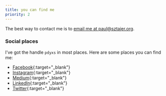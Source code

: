 ```yaml
---
title: you can find me
priority: 2
---
```

The best way to contact me is to [email me at paul@sztajer.org](mailto:paul@sztajer.org).

### Social places
I've got the handle `pdyxs` in most places. Here are some places you can find me:
* [Facebook](http://facebook.com/pdyxs){:target="_blank"}
* [Instagram](http://instagram.com/pdyxs){:target="_blank"}
* [Medium](http://medium.com/@pdyxs){:target="_blank"}
* [LinkedIn](http://linkedin.com/in/pdyxs){:target="_blank"}
* [Twitter](http://twitter.com/pdyxs){:target="_blank"}
